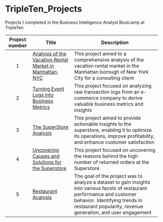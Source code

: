 # TripleTen_Projects
Projects I completed in the Business Intelligence Analyst  Bootcamp at TripleTen

| Project number | Title | Description |
| :-----------: | ----------- |----------- |
| 1 | [Analysis of the Vacation Rental Market in Manhattan, NYC](https://docs.google.com/spreadsheets/d/18yFU87HB1S8XDLLpevbF_HkzH2Ax4HQLxV0LI3774Yk/edit#gid=213552493)| This project aimed to a comprehensive analysis of the vacation rental market in the Manhattan borough of New York City for a consulting client|
| 2 | [Turning Event Logs into Business Metrics](https://docs.google.com/spreadsheets/d/1kg4thiq9IOQod0dQKUKpTZc_fpJuF09mCQ4AkKJFQ-I/edit#gid=38637670)|This project focused on analyzing raw transaction logs from an e-commerce company to derive valuable business metrics and insights |
| 3 | [The SuperStore Analysis](https://github.com/Yulimar09/TripleTen_Projects/tree/main/The%20SuperStore%20Analysis)| This project aimed to provide actionable insights to the superstore, enabling it to optimize its operations, improve profitability, and enhance customer satisfaction|
| 4 | [Uncovering Causes and Solutions for the Superstore](https://github.com/Yulimar09/TripleTen_Projects/tree/main/Uncovering%20Causes%20and%20Solutions%20for%20the%20Superstore) | This project focused on uncovering the reasons behind the high number of returned orders at the Superstore |
| 5 | [Restaurant Analysis](https://public.tableau.com/app/profile/yulimar.rivero/viz/FinalProject-RestaurantsAnalysis/Story1) | The goal of the project was to analyze a dataset to gain insights into various facets of restaurant performance and customer behavior. Identifying trends in restaurant popularity, revenue generation, and user engagement|
